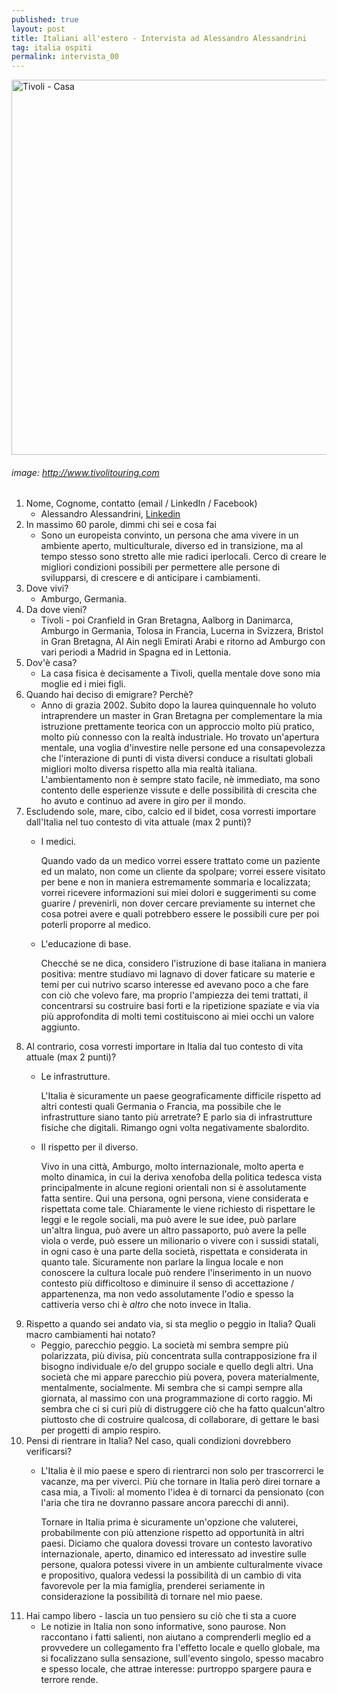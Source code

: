 ```yaml
---
published: true
layout: post
title: Italiani all'estero - Intervista ad Alessandro Alessandrini 
tag: italia ospiti
permalink: intervista_00
---
```


<img src="http://www.tivolitouring.com/wp-content/uploads/2013/11/panorama1.jpg" alt="Tivoli - Casa" width="600"/>

###### image: http://www.tivolitouring.com


1. Nome, Cognome, contatto (email / LinkedIn / Facebook)
    * Alessandro Alessandrini, [Linkedin](www.linkedin.com/in/alessandroalessandrini)
1. In massimo 60 parole, dimmi chi sei e cosa fai
    + Sono un europeista convinto, un persona che ama vivere in un ambiente aperto, multiculturale, diverso ed in transizione,  ma al tempo stesso sono stretto alle mie radici iperlocali. Cerco di creare le migliori condizioni possibili per permettere alle persone di svilupparsi, di crescere e di anticipare i cambiamenti.
1. Dove vivi? 
    + Amburgo, Germania.
1. Da dove vieni?
    + Tivoli - poi Cranfield in Gran Bretagna, Aalborg in Danimarca, Amburgo in Germania, Tolosa in Francia, Lucerna in Svizzera, Bristol in Gran Bretagna, Al Ain negli Emirati Arabi e ritorno ad Amburgo con vari periodi a Madrid in Spagna ed in Lettonia.
1. Dov'è casa?
    + La casa fisica è decisamente a Tivoli, quella mentale dove sono mia moglie ed i miei figli.
1. Quando hai deciso di emigrare? Perchè?
    + Anno di grazia 2002. Subito dopo la laurea quinquennale ho voluto intraprendere un master in Gran Bretagna per complementare la mia istruzione prettamente teorica con un approccio molto più pratico, molto più connesso con la realtà industriale. Ho trovato un'apertura mentale, una voglia d'investire nelle persone ed una consapevolezza che l'interazione di punti di vista diversi conduce a risultati globali migliori molto diversa rispetto alla mia realtà italiana. L'ambientamento non è sempre stato facile, nè immediato, ma sono contento delle esperienze vissute e delle possibilità di crescita che ho avuto e continuo ad avere in giro per il mondo.
1. Escludendo sole, mare, cibo, calcio ed il bidet, cosa vorresti importare dall'Italia nel tuo contesto di vita attuale (max 2 punti)?
    + I medici. 
    
        Quando vado da un medico vorrei essere trattato come un paziente ed un malato, non come un cliente da spolpare; vorrei essere visitato per bene e non in maniera estremamente sommaria e localizzata; vorrei ricevere informazioni sui miei dolori e suggerimenti su come guarire / prevenirli, non dover cercare previamente su internet che cosa potrei avere e quali potrebbero essere le possibili cure per poi poterli proporre al medico. 
    + L'educazione di base.

        Checché se ne dica, considero l'istruzione di base italiana in maniera positiva: mentre studiavo mi lagnavo di dover faticare su materie e temi per cui nutrivo scarso interesse ed avevano poco a che fare con ciò che volevo fare, ma proprio l'ampiezza dei temi trattati, il concentrarsi su costruire basi forti e la ripetizione spaziate e via via più approfondita di molti temi costituiscono ai miei occhi un valore aggiunto.
1. Al contrario, cosa vorresti importare in Italia dal tuo contesto di vita attuale (max 2 punti)?
    + Le infrastrutture.
    
        L'Italia è sicuramente un paese geograficamente difficile rispetto ad altri contesti quali Germania o Francia, ma possibile che le infrastrutture siano tanto più arretrate? E parlo sia di infrastrutture fisiche che digitali. Rimango ogni volta negativamente sbalordito.
    + Il rispetto per il diverso.

        Vivo in una città, Amburgo, molto internazionale, molto aperta e molto dinamica, in cui la deriva xenofoba della politica tedesca vista principalmente in alcune regioni orientali non si è assolutamente fatta sentire. Qui una persona, ogni persona, viene considerata e rispettata come tale. Chiaramente le viene richiesto di rispettare le leggi e le regole sociali, ma può avere le sue idee, può parlare un'altra lingua, può avere un altro passaporto, può avere la pelle viola o verde, può essere un milionario o vivere con i sussidi statali, in ogni caso è una parte della società, rispettata e considerata in quanto tale. Sicuramente non parlare la lingua locale e non conoscere la cultura locale può rendere l'inserimento in un nuovo contesto più difficoltoso e diminuire il senso di accettazione / appartenenza, ma non vedo assolutamente l'odio e spesso la cattiveria verso chi è *altro* che noto invece in Italia. 
1. Rispetto a quando sei andato via, si sta meglio o peggio in Italia? Quali macro cambiamenti hai notato?
    + Peggio, parecchio peggio. La società mi sembra sempre più polarizzata, più divisa, più concentrata sulla contrapposizione fra il bisogno individuale e/o del gruppo sociale e quello degli altri. Una società che mi appare parecchio più povera, povera materialmente, mentalmente, socialmente. Mi sembra che si campi sempre alla giornata, al massimo con una programmazione di corto raggio. Mi sembra che ci si curi più di distruggere ciò che ha fatto qualcun'altro piuttosto che di costruire qualcosa, di collaborare, di gettare le basi per progetti di ampio respiro. 
1. Pensi di rientrare in Italia? Nel caso, quali condizioni dovrebbero verificarsi?
    + L'Italia è il mio paese e spero di rientrarci non solo per trascorrerci le vacanze, ma per viverci. Più che tornare in Italia però direi tornare a casa mia, a Tivoli: al momento l'idea è di tornarci da pensionato (con l'aria che tira ne dovranno passare ancora parecchi di anni). 
    
        Tornare in Italia prima è sicuramente un'opzione che valuterei, probabilmente con più attenzione rispetto ad opportunità in altri paesi. Diciamo che qualora dovessi trovare un contesto lavorativo internazionale, aperto, dinamico ed interessato ad investire sulle persone, qualora potessi vivere in un ambiente culturalmente vivace e propositivo, qualora vedessi la possibilità di un cambio di vita favorevole per la mia famiglia, prenderei seriamente in considerazione la possibilità di tornare nel mio paese. 
1. Hai campo libero - lascia un tuo pensiero su ciò che ti sta a cuore
    + Le notizie in Italia non sono informative, sono paurose. Non raccontano i fatti salienti, non aiutano a comprenderli meglio ed a provvedere un collegamento fra l'effetto locale e quello globale, ma si focalizzano sulla sensazione, sull'evento singolo, spesso macabro e spesso locale, che attrae interesse: purtroppo spargere paura e terrore rende.
